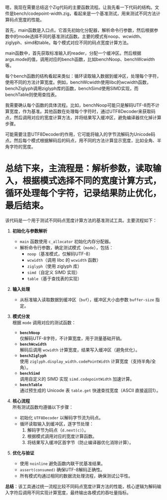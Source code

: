 嗯，我现在需要总结这个Zig代码的主要函数流程。让我先看一下代码的结构。文件是bench/codepoint-width.zig，看起来是一个基准测试，用来测试不同方法计算码点宽度的性能。

首先，main函数是入口点。它首先初始化分配器，解析命令行参数，然后根据参数中的mode选择不同的基准测试函数。主要的模式有noop、wcwidth、ziglyph、simd和table。每个模式对应不同的码点宽度计算方法。

main函数中，首先获取标准输入的reader，分配一个缓冲区。然后根据args.mode的值，调用对应的bench函数，比如benchNoop、benchWcwidth等。

每个bench函数的结构看起来类似：循环读取输入数据到缓冲区，处理每个字符，使用不同的方法计算宽度。例如，benchWcwidth使用libc的wcwidth函数，benchZiglyph调用ziglyph库的函数，benchSimd使用SIMD实现，而benchTable则使用查找表。

我需要确认每个函数的具体流程。比如，benchNoop可能只是解码UTF-8而不计算宽度，作为基准。其他函数在处理每个字符时，通过UTF8Decoder来获取码点，然后调用对应的宽度计算方法，并将结果写入缓冲区，避免编译器优化掉计算步骤。

可能需要注意UTF8Decoder的作用，它可能将输入的字节流解码为Unicode码点。然后每个模式根据解码后的码点，用不同的方法计算显示宽度，比如全角、半角字符的宽度。

总结下来，主流程是：解析参数，读取输入，根据模式选择不同的宽度计算方式，循环处理每个字符，记录结果防止优化，最后结束。
================================================
该代码是一个用于测试不同码点宽度计算方法的基准测试工具。主要流程如下：

1. **初始化与参数解析**  
   - `main` 函数使用 `c_allocator` 初始化内存分配器。
   - 解析命令行参数，确定测试模式（`mode`），包括：
     - `noop`（基准模式，仅解码UTF-8）
     - `wcwidth`（调用 libc 的 `wcwidth` 函数）
     - `ziglyph`（使用 ziglyph 库）
     - `simd`（自定义 SIMD 实现）
     - `table`（基于查找表的实现）

2. **输入处理**  
   - 从标准输入读取数据到缓冲区（`buf`），缓冲区大小由参数 `buffer-size` 指定。

3. **模式分发**  
   根据 `mode` 调用对应的测试函数：
   - **`benchNoop`**  
     仅解码UTF-8字符，不计算宽度，用于测量基础开销。
   - **`benchWcwidth`**  
     解码后调用 `wcwidth` 计算宽度，结果写入缓冲区（避免优化）。
   - **`benchZiglyph`**  
     使用 `ziglyph.display_width.codePointWidth` 计算宽度（支持半角/全角）。
   - **`benchSimd`**  
     调用自定义的 SIMD 实现 `simd.codepointWidth` 加速计算。
   - **`benchTable`**  
     通过预生成的 Unicode 表 `table.get` 快速查找宽度（ASCII 直接返回1）。

4. **核心流程**  
   所有测试函数均遵循以下步骤：
   - 初始化 `UTF8Decoder` 以解码字节流为码点。
   - 循环读取输入到缓冲区，逐字节处理：
     1. 解码字节为码点（`d.next(c)`）。
     2. 根据模式调用对应的宽度计算函数。
     3. 将结果写入缓冲区首字节（防止编译器优化消除计算）。

5. **优化与验证**  
   - 使用 `noinline` 避免函数内联干扰基准结果。
   - `assert(consumed)` 确保UTF-8解码正确性。
   - 所有模式均通过相同的数据流处理流程，确保测试公平性。

**总结**：该工具通过统一流程比较不同码点宽度计算方法的性能，核心逻辑为解码输入字符后调用不同实现计算宽度，最终输出各模式的吞吐量指标。